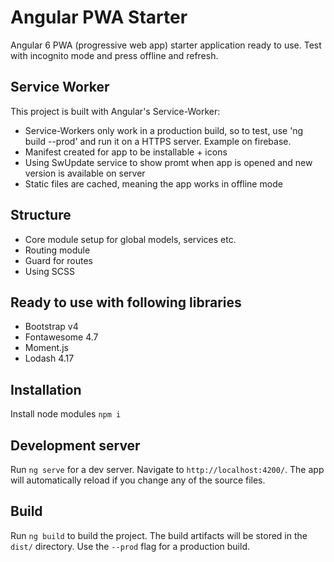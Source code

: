 # Angular PWA Starter
Angular 6 PWA (progressive web app) starter application ready to use. Test with incognito mode and press offline and refresh.

## Service Worker
This project is built with Angular's Service-Worker:
* Service-Workers only work in a production build, so to test, use 'ng build --prod' and run it on a HTTPS server. Example on firebase.
* Manifest created for app to be installable + icons
* Using SwUpdate service to show promt when app is opened and new version is available on server
* Static files are cached, meaning the app works in offline mode

## Structure
* Core module setup for global models, services etc.
* Routing module
* Guard for routes
* Using SCSS

## Ready to use with following libraries
* Bootstrap v4
* Fontawesome 4.7
* Moment.js
* Lodash 4.17

## Installation
Install node modules `npm i`

## Development server

Run `ng serve` for a dev server. Navigate to `http://localhost:4200/`. The app will automatically reload if you change any of the source files.

## Build

Run `ng build` to build the project. The build artifacts will be stored in the `dist/` directory. Use the `--prod` flag for a production build.
